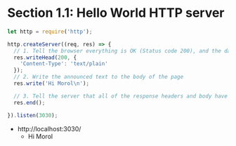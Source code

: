 # Section 1.1: Hello World HTTP server

```js
let http = require('http');

http.createServer((req, res) => {
  // 1. Tell the browser everything is OK (Status code 200), and the data is in plain text
  res.writeHead(200, {
    'Content-Type': 'text/plain'
  });
  // 2. Write the announced text to the body of the page
  res.write('Hi Morol\n');

  // 3. Tell the server that all of the response headers and body have been sent
  res.end();

}).listen(3030);
```

- http://localhost:3030/
  - Hi Morol
